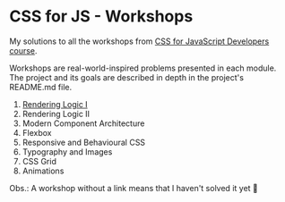 # CSS for JS - Workshops

My solutions to all the workshops from [CSS for JavaScript Developers
course](https://css-for-js.dev/).

Workshops are real-world-inspired problems presented in each module. The project
and its goals are described in depth in the project's README.md file.

1. [Rendering Logic I](01-rendering-logic-i/)
2. Rendering Logic II
3. Modern Component Architecture
4. Flexbox
5. Responsive and Behavioural CSS
6. Typography and Images
7. CSS Grid
8. Animations

Obs.: A workshop without a link means that I haven't solved it yet 👀
